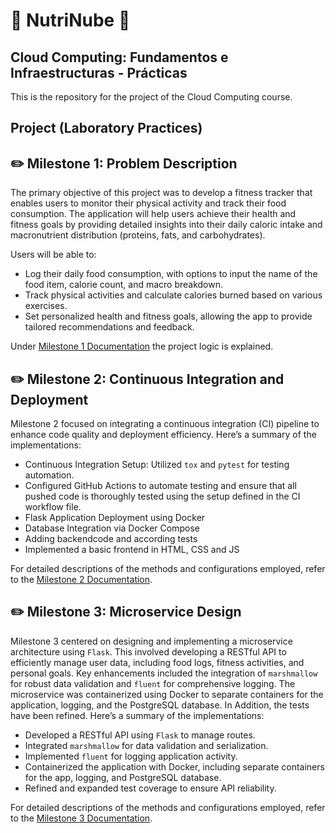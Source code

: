 # :apple: NutriNube :banana:

## Cloud Computing: Fundamentos e Infraestructuras - Prácticas

This is the repository for the project of the Cloud Computing course.

## Project (Laboratory Practices)

## :pencil2: Milestone 1: Problem Description

The primary objective of this project was to develop a fitness tracker that enables users to monitor their physical activity and track their food consumption. The application will help users achieve their health and fitness goals by providing detailed insights into their daily caloric intake and macronutrient distribution (proteins, fats, and carbohydrates). 

Users will be able to:

- Log their daily food consumption, with options to input the name of the food item, calorie count, and macro breakdown.
- Track physical activities and calculate calories burned based on various exercises.
- Set personalized health and fitness goals, allowing the app to provide tailored recommendations and feedback.

Under [Milestone 1 Documentation](/documentation/milestone1/milestone1.md) the project logic is explained.


## :pencil2: Milestone 2: Continuous Integration and Deployment

Milestone 2 focused on integrating a continuous integration (CI) pipeline to enhance code quality and deployment efficiency. Here’s a summary of the implementations:

- Continuous Integration Setup: Utilized `tox` and `pytest` for testing automation.
- Configured GitHub Actions to automate testing and ensure that all pushed code is thoroughly tested using the setup defined in the CI workflow file. 
- Flask Application Deployment using Docker
- Database Integration via Docker Compose
- Adding backendcode and according tests
- Implemented a basic frontend in HTML, CSS and JS

For detailed descriptions of the methods and configurations employed, refer to the [Milestone 2 Documentation](/documentation/milestone2/milestone2.md).


## :pencil2: Milestone 3: Microservice Design

Milestone 3 centered on designing and implementing a microservice architecture using `Flask`. This involved developing a RESTful API to efficiently manage user data, including food logs, fitness activities, and personal goals. Key enhancements included the integration of `marshmallow` for robust data validation and `fluent` for comprehensive logging. The microservice was containerized using Docker to separate containers for the application, logging, and the PostgreSQL database. In Addition, the tests have been refined. Here’s a summary of the implementations:
- Developed a RESTful API using `Flask` to manage routes. 
- Integrated `marshmallow` for data validation and serialization.
- Implemented `fluent` for logging application activity.
- Containerized the application with Docker, including separate containers for the app, logging, and PostgreSQL database.
- Refined and expanded test coverage to ensure API reliability.

For detailed descriptions of the methods and configurations employed, refer to the [Milestone 3 Documentation](/documentation/milestone3/milestone3.md).
